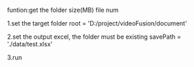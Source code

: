 funtion:get the folder size(MB) file num

1.set the target folder
root = 'D:/project/videoFusion/document'

2.set the output excel, the folder must be existing
savePath = './data/test.xlsx'

3.run